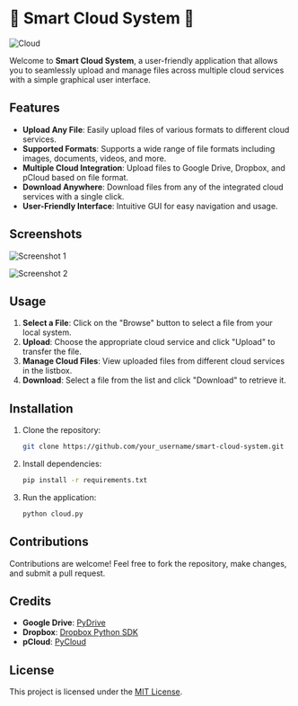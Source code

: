 # 🌟 Smart Cloud System 🌟

![Cloud](https://i.imgur.com/FO8U0ia.png)

Welcome to **Smart Cloud System**, a user-friendly application that allows you to seamlessly upload and manage files across multiple cloud services with a simple graphical user interface.

## Features
- **Upload Any File**: Easily upload files of various formats to different cloud services.
- **Supported Formats**: Supports a wide range of file formats including images, documents, videos, and more.
- **Multiple Cloud Integration**: Upload files to Google Drive, Dropbox, and pCloud based on file format.
- **Download Anywhere**: Download files from any of the integrated cloud services with a single click.
- **User-Friendly Interface**: Intuitive GUI for easy navigation and usage.

## Screenshots
![Screenshot 1](https://i.imgur.com/UeRpJfl.png)

![Screenshot 2](https://i.imgur.com/6bC6e2v.png)

## Usage
1. **Select a File**: Click on the "Browse" button to select a file from your local system.
2. **Upload**: Choose the appropriate cloud service and click "Upload" to transfer the file.
3. **Manage Cloud Files**: View uploaded files from different cloud services in the listbox.
4. **Download**: Select a file from the list and click "Download" to retrieve it.

## Installation
1. Clone the repository:
    ```bash
    git clone https://github.com/your_username/smart-cloud-system.git
    ```
2. Install dependencies:
    ```bash
    pip install -r requirements.txt
    ```
3. Run the application:
    ```bash
    python cloud.py
    ```

## Contributions
Contributions are welcome! Feel free to fork the repository, make changes, and submit a pull request.

## Credits
- **Google Drive**: [PyDrive](https://pythonhosted.org/PyDrive/)
- **Dropbox**: [Dropbox Python SDK](https://www.dropbox.com/developers/documentation/python)
- **pCloud**: [PyCloud](https://github.com/pCloud/pycloud)

## License
This project is licensed under the [MIT License](LICENSE).

